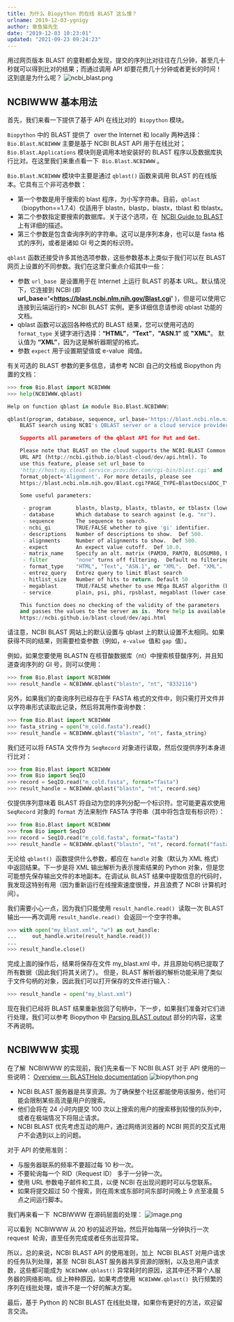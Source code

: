 ```yaml
---
title: 为什么 Biopython 的在线 BLAST 这么慢？
urlname: 2019-12-03-ygnigy
author: 章鱼猫先生
date: "2019-12-03 10:23:01"
updated: "2021-09-23 09:24:23"
---
```


用过网页版本 BLAST 的童鞋都会发现，提交的序列比对往往在几分钟，甚至几十秒就可以得到比对的结果；而通过调用 API 却要花费几十分钟或者更长的时间！这到底是为什么呢？
![ncbi_blast.png](https://shub-1251708715.cos.ap-guangzhou.myqcloud.com/elog-cookbook-img/Fm0tIZZDylBAvcBlSTvd_01Oh-yA.png)

## NCBIWWW 基本用法

首先，我们来看一下提供了基于 API 在线比对的  `Biopython` 模块。

`Biopython` 中的 BLAST 提供了  over the Internet 和 locally 两种选择：`Bio.Blast.NCBIWWW` 主要是基于 NCBI BLAST API 用于在线比对；`Bio.Blast.Applications` 模块则是调用本地安装好的 BLAST 程序以及数据库执行比对。在这里我们来重点看一下  `Bio.Blast.NCBIWWW` 。

`Bio.Blast.NCBIWWW` 模块中主要是通过 `qblast()` 函数来调用 BLAST 的在线版本。它具有三个非可选参数：

- 第一个参数是用于搜索的 blast 程序，为小写字符串。目前，`qblast`（biopython==1.7.4）仅适用于 blastn，blastp，blastx，tblast 和 tblastx。
- 第二个参数指定要搜索的数据库。关于这个选项，在  [NCBI Guide to BLAST](https://ftp.ncbi.nlm.nih.gov/pub/factsheets/HowTo_BLASTGuide.pdf) 上有详细的描述。
- 第三个参数是包含查询序列的字符串。这可以是序列本身，也可以是 fasta 格式的序列，或者是诸如 GI 号之类的标识符。

`qblast` 函数还接受许多其他选项参数，这些参数基本上类似于我们可以在 BLAST 网页上设置的不同参数。我们在这里只重点介绍其中一些：

- 参数 `url_base`  是设置用于在 Internet 上运行 BLAST 的基本 URL。默认情况下，它连接到 NCBI (即 **url_base='<https://blast.ncbi.nlm.nih.gov/Blast.cgi'** )，但是可以使用它连接到云端运行的> NCBI BLAST 实例。更多详细信息请参阅 qblast 功能的文档。
- qblast 函数可以返回各种格式的 BLAST 结果，您可以使用可选的` format_type` 关键字进行选择：**“HTML”**，**“Text”**，**"ASN.1”** 或 **"XML"**。 默认值为 **“XML”**，因为这是解析器期望的格式。
- 参数 `expect` 用于设置期望值或 e-value  阈值。

有关可选的 BLAST 参数的更多信息，请参考 NCBI 自己的文档或 Biopython 内置的文档：

```python
>>> from Bio.Blast import NCBIWWW
>>> help(NCBIWWW.qblast)

Help on function qblast in module Bio.Blast.NCBIWWW:

qblast(program, database, sequence, url_base='https://blast.ncbi.nlm.nih.gov/Blast.cgi', auto_format=None, composition_based_statistics=None, db_genetic_code=None, endpoints=None, entrez_query='(none)', expect=10.0, filter=None, gapcosts=None, genetic_code=None, hitlist_size=50, i_thresh=None, layout=None, lcase_mask=None, matrix_name=None, nucl_penalty=None, nucl_reward=None, other_advanced=None, perc_ident=None, phi_pattern=None, query_file=None, query_believe_defline=None, query_from=None, query_to=None, searchsp_eff=None, service=None, threshold=None, ungapped_alignment=None, word_size=None, alignments=500, alignment_view=None, descriptions=500, entrez_links_new_window=None, expect_low=None, expect_high=None, format_entrez_query=None, format_object=None, format_type='XML', ncbi_gi=None, results_file=None, show_overview=None, megablast=None, template_type=None, template_length=None)
    BLAST search using NCBI's QBLAST server or a cloud service provider.

    Supports all parameters of the qblast API for Put and Get.

    Please note that BLAST on the cloud supports the NCBI-BLAST Common
    URL API (http://ncbi.github.io/blast-cloud/dev/api.html). To
    use this feature, please set url_base to
    'http://host.my.cloud.service.provider.com/cgi-bin/blast.cgi' and
    format_object='Alignment'. For more details, please see
    https://blast.ncbi.nlm.nih.gov/Blast.cgi?PAGE_TYPE=BlastDocs&DOC_TYPE=CloudBlast

    Some useful parameters:

     - program        blastn, blastp, blastx, tblastn, or tblastx (lower case)
     - database       Which database to search against (e.g. "nr").
     - sequence       The sequence to search.
     - ncbi_gi        TRUE/FALSE whether to give 'gi' identifier.
     - descriptions   Number of descriptions to show.  Def 500.
     - alignments     Number of alignments to show.  Def 500.
     - expect         An expect value cutoff.  Def 10.0.
     - matrix_name    Specify an alt. matrix (PAM30, PAM70, BLOSUM80, BLOSUM45).
     - filter         "none" turns off filtering.  Default no filtering
     - format_type    "HTML", "Text", "ASN.1", or "XML".  Def. "XML".
     - entrez_query   Entrez query to limit Blast search
     - hitlist_size   Number of hits to return. Default 50
     - megablast      TRUE/FALSE whether to use MEga BLAST algorithm (blastn only)
     - service        plain, psi, phi, rpsblast, megablast (lower case)

    This function does no checking of the validity of the parameters
    and passes the values to the server as is.  More help is available at:
    https://ncbi.github.io/blast-cloud/dev/api.html
```

请注意，NCBI BLAST 网站上的默认设置与 qblast 上的默认设置不太相同。如果获得不同的结果，则需要检查参数（例如，`e-value`  值和 `gap`  值）。

例如，如果您要使用 BLASTN 在核苷酸数据库（nt）中搜索核苷酸序列，并且知道查询序列的 GI 号，则可以使用：

```python
>>> from Bio.Blast import NCBIWWW
>>> result_handle = NCBIWWW.qblast("blastn", "nt", "8332116")
```

另外，如果我们的查询序列已经存在于 FASTA 格式的文件中，则只需打开文件并以字符串形式读取此记录，然后将其用作查询参数：

```python
>>> from Bio.Blast import NCBIWWW
>>> fasta_string = open("m_cold.fasta").read()
>>> result_handle = NCBIWWW.qblast("blastn", "nt", fasta_string)
```

我们还可以将 FASTA 文件作为 `SeqRecord` 对象进行读取，然后仅提供序列本身进行比对：

```python
>>> from Bio.Blast import NCBIWWW
>>> from Bio import SeqIO
>>> record = SeqIO.read("m_cold.fasta", format="fasta")
>>> result_handle = NCBIWWW.qblast("blastn", "nt", record.seq)
```

仅提供序列意味着 BLAST 将自动为您的序列分配一个标识符。您可能更喜欢使用 `SeqRecord` 对象的 `format` 方法来制作 FASTA 字符串（其中将包含现有标识符）：

```python
>>> from Bio.Blast import NCBIWWW
>>> from Bio import SeqIO
>>> record = SeqIO.read("m_cold.fasta", format="fasta")
>>> result_handle = NCBIWWW.qblast("blastn", "nt", record.format("fasta"))
```

无论给 `qblast()`  函数提供什么参数，都应在 `handle` 对象（默认为 XML 格式）中返回结果。下一步是将 XML 输出解析为表示搜索结果的 Python 对象，但是您可能想先保存输出文件的本地副本。在调试从 BLAST 结果中提取信息的代码时，我发现这特别有用（因为重新运行在线搜索速度很慢，并且浪费了 NCBI 计算机时间）。

我们需要小心一点，因为我们只能使用 `result_handle.read()`  读取一次 BLAST 输出——再次调用 `result_handle.read()`  会返回一个空字符串。

```python
>>> with open("my_blast.xml", "w") as out_handle:
...     out_handle.write(result_handle.read())
...
>>> result_handle.close()
```

完成上面的操作后，结果将保存在文件 my_blast.xml 中，并且原始句柄已提取了所有数据（因此我们将其关闭了）。 但是，BLAST 解析器的解析功能采用了类似于文件句柄的对象，因此我们可以打开保存的文件进行输入：

```python
>>> result_handle = open("my_blast.xml")
```

现在我们已经将 BLAST 结果重新放回了句柄中，下一步，如果我们准备对它们进行处理，我们可以参考 Biopython 中 [Parsing BLAST output](http://biopython.org/DIST/docs/tutorial/Tutorial.html#sec:parsing-blast) 部分的内容，这里不再说明。

## NCBIWWW 实现

在了解  NCBIWWW 的实现前，我们先来看一下 NCBI BLAST 对于 API 使用的一些说明：
[Overview — BLASTHelp  documentation](https://blast.ncbi.nlm.nih.gov/Blast.cgi?CMD=Web&PAGE_TYPE=BlastDocs&DOC_TYPE=DeveloperInfo)
![biopython.png](https://shub-1251708715.cos.ap-guangzhou.myqcloud.com/elog-cookbook-img/FqBJQE8WrsY1EPlHMljkXOyCmKih.png)

- NCBI BLAST 服务器是共享资源。为了确保整个社区都能使用该服务，他们可能会限制某些高流量用户的搜索。
- 他们会将在 24 小时内提交 100 次以上搜索的用户的搜索移到较慢的队列中，或者在极端情况下将阻止请求。
- NCBI BLAST 优先考虑互动的用户，通过网络浏览器的 NCBI 网页的交互式用户不会遇到以上的问题。

对于 API 的使用准则：

- 与服务器联系的频率不要超过每 10 秒一次。
- 不要轮询每一个 RID（Request ID） 多于一分钟一次。
- 使用 URL 参数电子邮件和工具，以便 NCBI 在出现问题时可以与您联系。
- 如果将提交超过 50 个搜索，则在周末或东部时间东部时间晚上 9 点至凌晨 5 点之间运行脚本。

我们再来看一下  NCBIWWW 在源码层面的处理：
![image.png](https://shub-1251708715.cos.ap-guangzhou.myqcloud.com/elog-cookbook-img/FpX7eRpUzLiJEZ2wRJ41evQhiYmj.png)

可以看到  NCBIWWW 从 20 秒的延迟开始，然后开始每隔一分钟执行一次 request  轮询，直至任务完成或者任务出现异常。

所以，总的来说，NCBI BLAST API 的使用准则，加上  NCBI BLAST 对用户请求的任务队列处理，甚至  NCBI BLAST 服务器共享资源的限制，以及总用户请求数，这些都可能成为  `NCBIWWW.qblast()` 异常耗时的原因，这其中还不算个人服务器的网络影响。综上种种原因，如果考虑使用  `NCBIWWW.qblast()`  执行频繁的序列在线批处理，或许不是一个好的解决方案。

最后，基于 Python 的 NCBI BLAST 在线批处理，如果你有更好的方法，欢迎留言交流。
